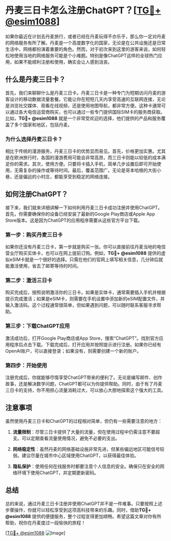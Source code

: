 # 丹麦三日卡怎么注册ChatGPT？[[TG💪+ @esim1088](https://t.me/s/esim1088)]

如果你最近在计划去丹麦旅行，或者已经在丹麦玩得不亦乐乎，那么你一定对丹麦的网络服务有所了解。丹麦是一个高度数字化的国家，无论是在公共设施还是日常生活中，网络都扮演着重要的角色。然而，对于初次来到这里的游客来说，如何轻松地使用当地的网络服务可能是个小难题。特别是像ChatGPT这样的全球热门应用，如果不能顺利注册和使用，确实会让人感到沮丧。

## 什么是丹麦三日卡？

首先，我们来聊聊什么是丹麦三日卡。丹麦三日卡是一种专门为短期访问丹麦的游客设计的移动数据流量套餐。它能让你在短短几天内享受高速的互联网连接，无论是浏览社交媒体、观看在线视频，还是使用地图导航，都非常方便。这种卡通常可以通过各大电信运营商购买，也可以通过一些专门提供国际SIM卡的服务商获取。比如，**TG💪+ @esim1088** 就是一个非常受欢迎的选择，他们提供的产品和服务覆盖了多个国家和地区，包括丹麦。

### 为什么选择丹麦三日卡？

相比于传统的漫游服务，丹麦三日卡的优势显而易见。首先，价格更加实惠。尤其是在欧洲旅行时，各国的漫游费用可能会非常高昂，而三日卡则能以较低的成本满足你的需求。其次，使用方便。只要将卡插入手机，简单几步设置后即可开始使用，无需复杂的操作或等待时间。最后，覆盖范围广。无论是哥本哈根的大街小巷，还是偏远的小村庄，都能享受到稳定的网络连接。

## 如何注册ChatGPT？

接下来，我们就来详细讲解一下如何利用丹麦三日卡成功注册并使用ChatGPT。首先，你需要确保你的设备已经安装了最新的Google Play商店或Apple App Store版本。这是因为ChatGPT的应用程序需要从这些官方平台下载。

### 第一步：购买丹麦三日卡

如果你还没有丹麦三日卡，第一步就是购买一张。你可以直接前往丹麦当地的电信营业厅购买实体卡，也可以在网上提前订购。例如，**TG💪+ @esim1088** 提供的虚拟eSIM卡就是一个很好的选择。只需在他们的官网上填写相关信息，几分钟后就能激活使用，省去了邮寄等待的时间。

### 第二步：激活三日卡

购买完成后，按照说明激活你的三日卡。如果是实体卡，通常需要插入手机并根据提示完成激活；如果是eSIM卡，则需要在手机设置中添加新的eSIM配置文件，并输入激活码。这个过程通常很简单，但如果遇到问题，可以随时联系客服寻求帮助。

### 第三步：下载ChatGPT应用

激活成功后，打开Google Play商店或App Store，搜索“ChatGPT”。找到官方应用程序后点击下载。下载完成后，打开应用并按照提示进行注册。如果你已经有OpenAI账户，可以直接登录；如果没有，则需要创建一个新的账户。

### 第四步：开始使用

注册完成后，你就能够尽情享受ChatGPT带来的便利了。无论是编写邮件、创作故事，还是解决数学问题，ChatGPT都可以为你提供帮助。同时，由于有了丹麦三日卡的支持，你不用担心流量消耗过大，可以放心大胆地探索这个强大的工具。

## 注意事项

虽然使用丹麦三日卡和ChatGPT的过程相对简单，但仍有一些需要注意的地方：

1. **流量限制**：尽管三日卡提供了大量的流量，但在使用过程中仍需注意不要超支。可以定期查看流量使用情况，避免不必要的支出。
   
2. **网络稳定性**：虽然丹麦的网络基础设施非常先进，但某些偏远地区可能信号较弱。建议尽量在城市中心区域使用ChatGPT，以获得最佳体验。

3. **隐私保护**：使用任何在线服务时都要注意个人信息的安全。确保只在安全的网络环境下使用ChatGPT，并定期更新密码。

## 总结

总的来说，通过丹麦三日卡注册并使用ChatGPT并不是一件难事。只要按照上述步骤操作，你就可以轻松享受到这项高科技带来的乐趣。同时，借助**TG💪+ @esim1088** 提供的便捷服务，整个过程变得更加顺畅。希望这篇文章对你有所帮助，祝你在丹麦度过一段愉快的旅程！

[[TG💪+ @esim1088](https://t.me/s/esim1088) ![Image](https://i.postimg.cc/4NQfJmqS/Snipaste-2025-05-13-00-14-12.png)]
